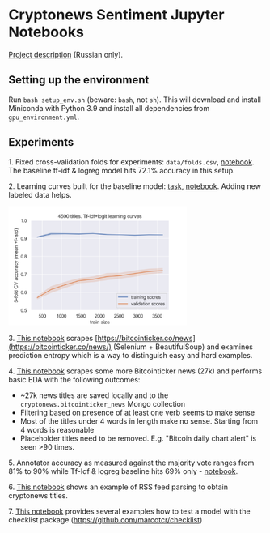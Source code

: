 # Cryptonews Sentiment Jupyter Notebooks

[Project description](https://www.notion.so/42e0593fcf9d48a78f503c7a3d0bc619) (Russian only).

## Setting up the environment 

Run `bash setup_env.sh` (beware: `bash`, not `sh`). This will download and install Miniconda with Python 3.9 and install all dependencies from `gpu_environment.yml`.

## Experiments

1\. Fixed cross-validation folds for experiments: `data/folds.csv`, [notebook](notebooks/20220411_btc_4500_titles_fix_folds_for_validations.ipynb). The baseline tf-idf & logreg model hits 72.1% accuracy in this setup. 

2\. Learning curves built for the baseline model: [task](https://www.notion.so/a74951e4e815480584dea7d61ddce6cc?v=dbfdb1207d0e451b827d3c5041ed0cfd&p=41d93e8bcd0a47949d0ed92f0f6592eb), [notebook](notebooks/20220408_btc_4500_titles_logit_tfidf_learning_curves.ipynb). Adding new labeled data helps.

<img src="figures/20220408_learning_curves_baseline_model_4500_titles.png" width=70% />

3\. [This notebook](notebooks/20220413_scrape_bitcointicker_news_prepare_batches_for_annotation.ipynb) scrapes [https://bitcointicker.co/news](https://bitcointicker.co/news/) (Selenium + BeautifulSoup) and examines prediction entropy which is a way to distinguish easy and hard examples. 

4\. [This notebook](notebooks/20220415_scrape_bitcointicker_news_perform_eda.ipynb) scrapes some more Bitcointicker news (27k) and performs basic EDA with the following outcomes:

- ~27k news titles are saved locally and to the `cryptonews.bitcointicker_news` Mongo collection
- Filtering based on presence of at least one verb seems to make sense
- Most of the titles under 4 words in length make no sense. Starting from 4 words is reasonable
- Placeholder titles need to be removed. E.g. "Bitcoin daily chart alert" is seen >90 times. 

5\. Annotator accuracy as measured against the majority vote ranges from 81% to 90% while Tf-Idf & logreg baseline hits 69% only - [notebook](notebooks/20220420_analyze_amt_assessment_two_trial_batches.ipynb).

6\. [This notebook](notebooks/20220426_RSS_parser_example.ipynb) shows an example of RSS feed parsing to obtain cryptonews titles.

7\. [This notebook](notebooks/20220430_btc_4500_titles_and_assessment_data_checklist.ipynb) provides several examples how to test a model with the checklist package (https://github.com/marcotcr/checklist)